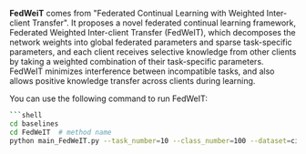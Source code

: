 **FedWeiT** comes from "Federated Continual Learning with Weighted Inter-client Transfer". It proposes a novel federated continual learning framework, Federated Weighted Inter-client Transfer (FedWeIT), which decomposes the network weights into global federated parameters and sparse task-specific parameters, and each client receives selective knowledge from other clients by taking a weighted combination of their task-specific parameters. FedWeIT minimizes interference between incompatible tasks, and also allows positive knowledge transfer across clients during learning. 

You can use the following command to run FedWeIT:



~~~sh
```shell
cd baselines
cd FedWeIT  # method name
python main_FedWeIT.py --task_number=10 --class_number=100 --dataset=cifar100 
~~~

